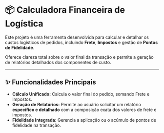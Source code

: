 # 📦 Calculadora Financeira de Logística

Este projeto é uma ferramenta desenvolvida para calcular e detalhar os custos logísticos de pedidos, incluindo **Frete**, **Impostos** e gestão de **Pontos de Fidelidade**.

Oferece clareza total sobre o valor final da transação e permite a geração de relatórios detalhados dos componentes de custo.

---

## ✨ Funcionalidades Principais

* **Cálculo Unificado:** Calcula o valor final do pedido, somando Frete e Impostos.
* **Geração de Relatórios:** Permite ao usuário solicitar um relatório **específico e detalhado** com a composição exata dos valores de frete e impostos.
* **Fidelidade Integrada:** Gerencia a aplicação ou o acúmulo de pontos de fidelidade na transação.
